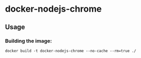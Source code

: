 # docker-nodejs-chrome

## Usage

### Building the image:

```
docker build -t docker-nodejs-chrome --no-cache --rm=true ./
```